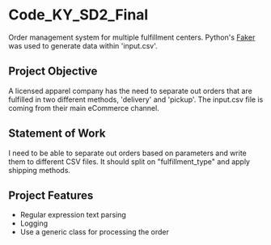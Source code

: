 # Code_KY_SD2_Final
Order management system for multiple fulfillment centers. Python's [Faker](https://faker.readthedocs.io/en/master/) was used to generate data within 'input.csv'. 

## Project Objective
A licensed apparel company has the need to separate out orders that are fulfilled in two different methods, 'delivery' and 'pickup'. The input.csv file is coming from their main eCommerce channel.

## Statement of Work
I need to be able to separate out orders based on parameters and write them to different CSV files. It should split on "fulfillment_type" and apply shipping methods. 

## Project Features
- Regular expression text parsing
- Logging
- Use a generic class for processing the order
